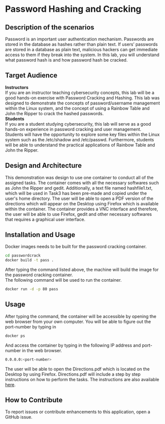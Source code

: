 # Password Hashing and Cracking
## Description of the scenarios
Password is an important user authentication mechanism. Passwords are stored in the database as hashes rather than plain text. If users’ passwords are stored in a database as plain text, malicious hackers can get immediate access to them if they break into the system. In this lab, you will understand what password hash is and how password hash be cracked.  
## Target Audience 
**Instructors**  
If you are an instructor teaching cybersecurity concepts, this lab will be a good hands-on exercise with Password Cracking and Hashing. This lab was designed to demonstrate the concepts of password/username management within the Linux system, and the concept of using a Rainbow Table and John the Ripper to crack the hashed passwords.   
**Students**   
If you are a student studying cybersecurity, this lab will serve as a good hands-on experience in password cracking and user management. Students will have the opportunity to explore some key files within the Linux system such as the /etc/shadow and /etc/passwd. Furthermore, students will be able to understand the practical applications of Rainbow Table and John the Ripper. 
## Design and Architecture
This demonstration was design to use one container to conduct all of the assigned tasks. The container comes with all the necessary softwares such as John the Ripper and gedit. Additionally, a text file named hashfile1.txt, which will be used in Task3 has been pre-made and copied under the user's home directory. The user will be able to open a PDF version of the directions which will appear on the Desktop using Firefox which is available within the container. The container provides a VNC interface and therefore, the user will be able to use Firefox, gedit and other necessary softwares that requires a graphical user interface. 
## Installation and Usage  
Docker images needs to be built for the password cracking container.
```bash
cd passwordcrack  
docker build -t pass .
```
After typing the command listed above, the machine will build the image for the password cracking container.   
The following command will be used to run the container.
```bash
docker run -d -p 80 pass
```  
## Usage 
After typing the command, the container will be accessible by opening the web browser from your own computer.
You will be able to figure out the port-number by typing in    
```bash
docker ps
```  
And access the container by typing in the following IP address and port-number in the web browser.
```bash
0.0.0.0:<port-number>
```
The user will be able to open the Directions.pdf which is located on the Desktop by using Firefox. Directions.pdf will include a step by step instructions on how to perform the tasks. The instructions are also available [here](https://takahideiwai.github.io/Cryptography/01-passwordcracking/index.html). 
## How to Contribute
To report issues or contribute enhancements to this application, open a GitHub issue. 





